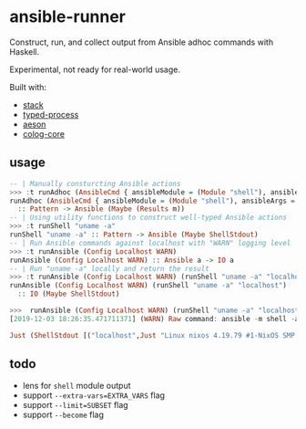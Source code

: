 # ansible-runner

Construct, run, and collect output from Ansible adhoc commands with Haskell.

Experimental, not ready for real-world usage.

Built with:
* [stack](https://docs.haskellstack.org/en/stable/README/)
* [typed-process](http://hackage.haskell.org/package/typed-process)
* [aeson](http://hackage.haskell.org/package/aeson)
* [colog-core](http://hackage.haskell.org/package/co-log-core)

## usage
``` haskell
-- | Manually consturcting Ansible actions
>>> :t runAdhoc (AnsibleCmd { ansibleModule = (Module "shell"), ansibleArgs = Just "uname -a" })
runAdhoc (AnsibleCmd { ansibleModule = (Module "shell"), ansibleArgs = Just "uname -a" })
  :: Pattern -> Ansible (Maybe (Results m))
-- | Using utility functions to construct well-typed Ansible actions
>>> :t runShell "uname -a"
runShell "uname -a" :: Pattern -> Ansible (Maybe ShellStdout)
-- | Run Ansible commands against localhost with "WARN" logging level
>>> :t runAnsible (Config Localhost WARN)
runAnsible (Config Localhost WARN) :: Ansible a -> IO a
-- | Run "uname -a" locally and return the result
>>> :t runAnsible (Config Localhost WARN) (runShell "uname -a" "localhost")
runAnsible (Config Localhost WARN) (runShell "uname -a" "localhost")
  :: IO (Maybe ShellStdout)
```

``` haskell
>>>  runAnsible (Config Localhost WARN) (runShell "uname -a" "localhost")
[2019-12-03 18:26:35.471711371] (WARN) Raw command: ansible -m shell -a "uname -a" localhost

Just (ShellStdout [("localhost",Just "Linux nixos 4.19.79 #1-NixOS SMP Fri Oct 11 16:21:44 UTC 2019 x86_64 GNU/Linux")])
```

## todo
* lens for `shell` module output
* support `--extra-vars=EXTRA_VARS` flag
* support `--limit=SUBSET` flag
* support `--become` flag
